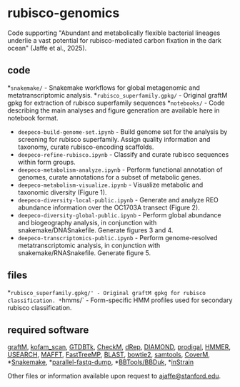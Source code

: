 # rubisco-genomics

Code supporting "Abundant and metabolically flexible bacterial lineages underlie a vast  potential for rubisco-mediated carbon fixation in the dark ocean" (Jaffe et al., 2025).

## code

*`snakemake/` - Snakemake workflows for global metagenomic and metatranscriptomic analysis.
*`rubisco_superfamily.gpkg/` - Original graftM gpkg for extraction of rubisco superfamily sequences
*`notebooks/` - Code describing the main analyses and figure generation are available here in notebook format.
   * `deepeco-build-genome-set.ipynb` - Build genome set for the analysis by screening for rubisco superfamily. Assign quality information and taxonomy, curate rubisco-encoding scaffolds.
   * `deepeco-refine-rubisco.ipynb` - Classify and curate rubisco sequences within form groups.
   * `deepeco-metabolism-analyze.ipynb` - Perform functional annotation of genomes, curate annotations for a subset of metabolic genes.
   * `deepeco-metabolism-visualize.ipynb` - Visualize metabolic and taxonomic diversity (Figure 1).
   * `deepeco-diversity-local-public.ipynb` - Generate and analyze REO abundance information over the OC1703A transect (Figure 2).
   * `deepeco-diversity-global-public.ipynb` - Perform global abundance and biogeography analysis, in conjunction with snakemake/DNASnakefile. Generate figures 3 and 4.
   * `deepeco-transcriptomics-public.ipynb` - Perform genome-resolved metatranscriptomic analysis, in conjunction with snakemake/RNASnakefile. Generate figure 5.

## files

*`rubisco_superfamily.gpkg/' - Original graftM gpkg for rubisco classification.
*`hmms/` - Form-specific HMM profiles used for secondary rubisco classification.

## required software

[graftM](https://github.com/geronimp/graftM),
[kofam_scan](https://github.com/takaram/kofam_scan),
[GTDBTk](https://github.com/Ecogenomics/GTDBTk),
[CheckM](https://github.com/Ecogenomics/CheckM),
[dRep](https://github.com/MrOlm/drep),
[DIAMOND](https://github.com/bbuchfink/diamond),
[prodigal](https://github.com/hyattpd/Prodigal),
[HMMER](https://github.com/EddyRivasLab/hmmer),
[USEARCH](https://www.drive5.com/usearch/),
[MAFFT](https://github.com/GSLBiotech/mafft),
[FastTreeMP](https://morgannprice.github.io/fasttree/),
[BLAST](https://blast.ncbi.nlm.nih.gov/doc/blast-help/downloadblastdata.html),
[bowtie2](https://github.com/BenLangmead/bowtie2),
[samtools](https://github.com/samtools/samtools),
[CoverM](https://github.com/wwood/CoverM),
*[Snakemake](https://github.com/snakemake/snakemake),
*[parallel-fastq-dump](https://github.com/rvalieris/parallel-fastq-dump),
*[BBTools/BBDuk](https://jgi.doe.gov/data-and-tools/software-tools/bbtools/bb-tools-user-guide/bbduk-guide/),
*[inStrain](https://github.com/MrOlm/inStrain)

Other files or information available upon request to [ajaffe@stanford.edu](mailto:ajaffe@stanford.edu). 

